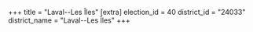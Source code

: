 +++
title = "Laval--Les Îles"
[extra]
election_id = 40
district_id = "24033"
district_name = "Laval--Les Îles"
+++
